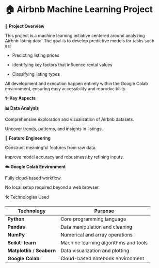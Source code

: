 # **🏠 Airbnb Machine Learning Project**

**🏡 Project Overview**

This project is a machine learning initiative centered around analyzing Airbnb listing data. The goal is to develop predictive models for tasks such as:

- Predicting listing prices

- Identifying key factors that influence rental values

- Classifying listing types

All development and execution happen entirely within the Google Colab environment, ensuring easy accessibility and reproducibility.

**✨ Key Aspects**

**📊 Data Analysis**

Comprehensive exploration and visualization of Airbnb datasets.

Uncover trends, patterns, and insights in listings.

**🔧 Feature Engineering**

Construct meaningful features from raw data.

Improve model accuracy and robustness by refining inputs.

**☁️ Google Colab Environment**

Fully cloud-based workflow.

No local setup required beyond a web browser.

🛠️ Technologies Used

| Technology                   | Purpose                               |
| ---------------------------- | ------------------------------------- |
| **Python**                   | Core programming language             |
| **Pandas**                   | Data manipulation and cleaning        |
| **NumPy**                    | Numerical and array operations        |
| **Scikit-learn**             | Machine learning algorithms and tools |
| **Matplotlib** / **Seaborn** | Data visualization and plotting       |
| **Google Colab**             | Cloud-based notebook environment      |

